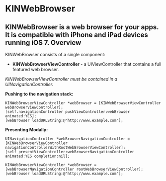 KINWebBrowser
==========

KINWebBrowser is a web browser for your apps. It is compatible with iPhone and iPad devices running iOS 7.
Overview
------------------------
KINWebBrowser consists of a single component:

* **KINWebBrowserViewController** - a UIViewController that contains a full featured web browser.

*KINWebBrowserViewController must be contained in a UINavigationController.*

**Pushing to the navigation stack:**
```objc
KINWebBrowserViewController *webBrowser = [KINWebBrowserViewController webBrowserViewController];
[self.navigationController pushViewController:webBrowser animated:YES];
[webBrowser loadURLString:@"http://www.example.com"];
```

**Presenting Modally:**
```objc
UINavigationController *webBrowserNavigationController = [KINWebBrowserViewController navigationControllerWithRootWebBrowserViewController];
[self presentViewController:webBrowserNavigationController animated:YES completion:nil];

KINWebBrowserViewController *webBrowser = [webBrowserNavigationController rootWebBrowserViewController];
[webBrowser loadURLString:@"http://www.example.com"];
```
